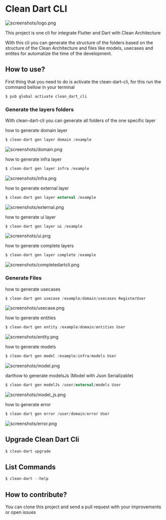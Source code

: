 # Clean Dart CLI

![screenshots/logo.png](https://github.com/sthormio/clean-dart-cli/blob/main/screenshots/logo.png?raw=true)

This project is one cli for integrate Flutter and Dart with Clean Architecture

With this cli you can generate the structure of the folders based on the structure of the Clean Architecture and files like models, usecases and entites for automatize the time of the development.

## How to use?

First thing that you need to do is activate the clean-dart-cli, for this run the command bellow in your terminal

```dart
$ pub global activate clean_dart_cli
```

### Generate the layers folders

With clean-dart-cli you can generate all folders of the one specific layer

how to generate domain layer

```dart
$ clean-dart gen layer domain /example
```

![screenshots/domain.png](https://github.com/sthormio/clean-dart-cli/blob/main/screenshots/domain.png?raw=true)

how to generate infra layer

```dart
$ clean-dart gen layer infra /example
```

![screenshots/infra.png](https://github.com/sthormio/clean-dart-cli/blob/main/screenshots/infra.png?raw=true)

how to generate external layer

```dart
$ clean-dart gen layer external /example
```

![screenshots/external.png](https://github.com/sthormio/clean-dart-cli/blob/main/screenshots/external.png?raw=true)

how to generate ui layer

```dart
$ clean-dart gen layer ui /example
```

![screenshots/ui.png](https://github.com/sthormio/clean-dart-cli/blob/main/screenshots/ui.png?raw=true)

how to generate complete layers

```dart
$ clean-dart gen layer complete /example
```

![screenshots/completedartcli.png](https://github.com/sthormio/clean-dart-cli/blob/main/screenshots/completedartcli.png?raw=true)

### Generate Files

how to generate usecases

```dart
$ clean-dart gen usecase /example/domain/usecases RegisterUser
```

![screenshots/usecase.png](https://github.com/sthormio/clean-dart-cli/blob/main/screenshots/usecase.png?raw=true)

how to generate entities

```dart
$ clean-dart gen entity /example/domain/entities User
```

![screenshots/entity.png](https://github.com/sthormio/clean-dart-cli/blob/main/screenshots/entity.png?raw=true)

how to generate models

```dart
$ clean-dart gen model /example/infra/models User
```

![screenshots/model.png](https://github.com/sthormio/clean-dart-cli/blob/main/screenshots/model.png?raw=true)

darthow to generate modelsJs (Model with Json Serializable)

```dart
$ clean-dart gen modelJs /user/external/models User
```

![screenshots/model_js.png](https://github.com/sthormio/clean-dart-cli/blob/main/screenshots/model_js.png?raw=true)

how to generate error

```dart
$ clean-dart gen error /user/domain/error User
```

![screenshots/error.png](https://github.com/sthormio/clean-dart-cli/blob/main/screenshots/error.png?raw=true)


## Upgrade Clean Dart Cli

```dart
$ clean-dart upgrade
```

## List Commands

```dart
$ clean-dart --help
```

## How to contribute?

You can clone this project and send a pull request with your improvements or open issues
